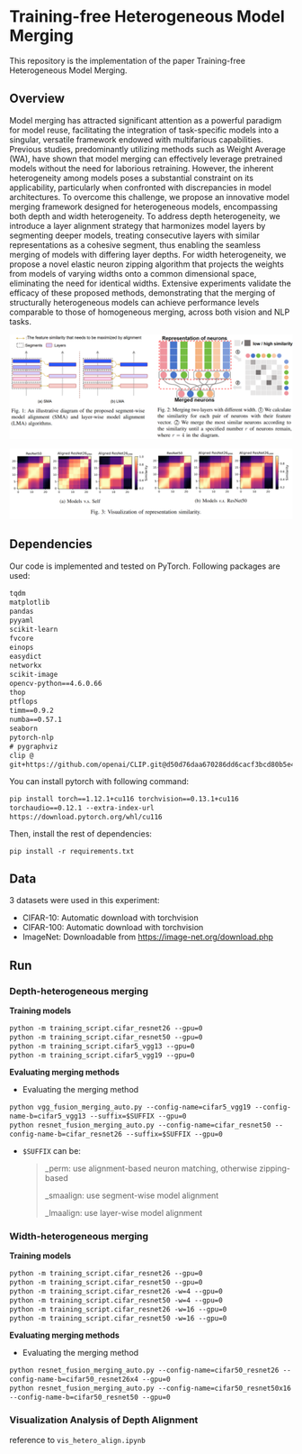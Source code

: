 # Training-free Heterogeneous Model Merging

This repository is the implementation of the paper Training-free Heterogeneous Model Merging.

## Overview

Model merging has attracted significant attention as a powerful paradigm for model reuse, facilitating the integration of task-specific models into a singular, versatile framework endowed with multifarious capabilities. Previous studies, predominantly utilizing methods such as Weight Average (WA), have shown that model merging can effectively leverage pretrained models without the need for laborious retraining. However, the inherent heterogeneity among models poses a substantial constraint on its applicability, particularly when confronted with discrepancies in model architectures. To overcome this challenge, we propose an innovative model merging framework designed for heterogeneous models, encompassing both depth and width heterogeneity. To address depth heterogeneity, we introduce a layer alignment strategy that harmonizes model layers by segmenting deeper models, treating consecutive layers with similar representations as a cohesive segment, thus enabling the seamless merging of models with differing layer depths. For width heterogeneity, we propose a novel elastic neuron zipping algorithm that projects the weights from models of varying widths onto a common dimensional space, eliminating the need for identical widths. Extensive experiments validate the efficacy of these proposed methods, demonstrating that the merging of structurally heterogeneous models can achieve performance levels comparable to those of homogeneous merging, across both vision and NLP tasks. 

![image-20241229112950471](assets/README/image-20241229112950471.png)

![image-20241229113023099](assets/README/image-20241229113023099.png)

## Dependencies

Our code is implemented and tested on PyTorch. Following packages are used:

```shell
tqdm
matplotlib
pandas
pyyaml
scikit-learn
fvcore
einops
easydict
networkx
scikit-image
opencv-python==4.6.0.66
thop
ptflops
timm==0.9.2
numba==0.57.1
seaborn
pytorch-nlp
# pygraphviz
clip @ git+https://github.com/openai/CLIP.git@d50d76daa670286dd6cacf3bcd80b5e4823fc8e1
```

You can install pytorch with following command:

```shell
pip install torch==1.12.1+cu116 torchvision==0.13.1+cu116 torchaudio==0.12.1 --extra-index-url https://download.pytorch.org/whl/cu116
```

Then, install the rest of dependencies:

```shell
pip install -r requirements.txt
```

## Data

3 datasets were used in this experiment:

- CIFAR-10: Automatic download with torchvision
- CIFAR-100: Automatic download with torchvision
- ImageNet: Downloadable from https://image-net.org/download.php

## Run

### Depth-heterogeneous merging

**Training models** 

```shell
python -m training_script.cifar_resnet26 --gpu=0
python -m training_script.cifar_resnet50 --gpu=0
python -m training_script.cifar5_vgg13 --gpu=0
python -m training_script.cifar5_vgg19 --gpu=0
```

**Evaluating merging methods**  

- Evaluating the merging method

```shell
python vgg_fusion_merging_auto.py --config-name=cifar5_vgg19 --config-name-b=cifar5_vgg13 --suffix=$SUFFIX --gpu=0
python resnet_fusion_merging_auto.py --config-name=cifar_resnet50 --config-name-b=cifar_resnet26 --suffix=$SUFFIX --gpu=0
```

- `$SUFFIX` can be:

  > _perm: use alignment-based neuron matching, otherwise zipping-based
  >
  > _smaalign: use segment-wise model alignment
  >
  > _lmaalign: use layer-wise model alignment

### Width-heterogeneous merging

**Training models** 

```shell
python -m training_script.cifar_resnet26 --gpu=0
python -m training_script.cifar_resnet50 --gpu=0
python -m training_script.cifar_resnet26 -w=4 --gpu=0
python -m training_script.cifar_resnet50 -w=4 --gpu=0
python -m training_script.cifar_resnet26 -w=16 --gpu=0
python -m training_script.cifar_resnet50 -w=16 --gpu=0
```

**Evaluating merging methods**  

- Evaluating the merging method

```shell
python resnet_fusion_merging_auto.py --config-name=cifar50_resnet26 --config-name-b=cifar50_resnet26x4 --gpu=0
python resnet_fusion_merging_auto.py --config-name=cifar50_resnet50x16 --config-name-b=cifar50_resnet50 --gpu=0
```

### Visualization Analysis of Depth Alignment

reference to `vis_hetero_align.ipynb`